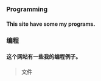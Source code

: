 ### Programming
#### This site have some my programs.
### 编程
#### 这个网站有一些我的编程例子。
> #### 文件
>> #### []()